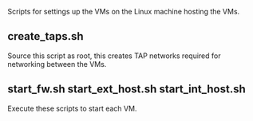 Scripts for settings up the VMs on the Linux machine hosting the VMs.

## create_taps.sh
Source this script as root, this creates TAP networks required for networking between the VMs.

## start_fw.sh start_ext_host.sh start_int_host.sh
Execute these scripts to start each VM.
